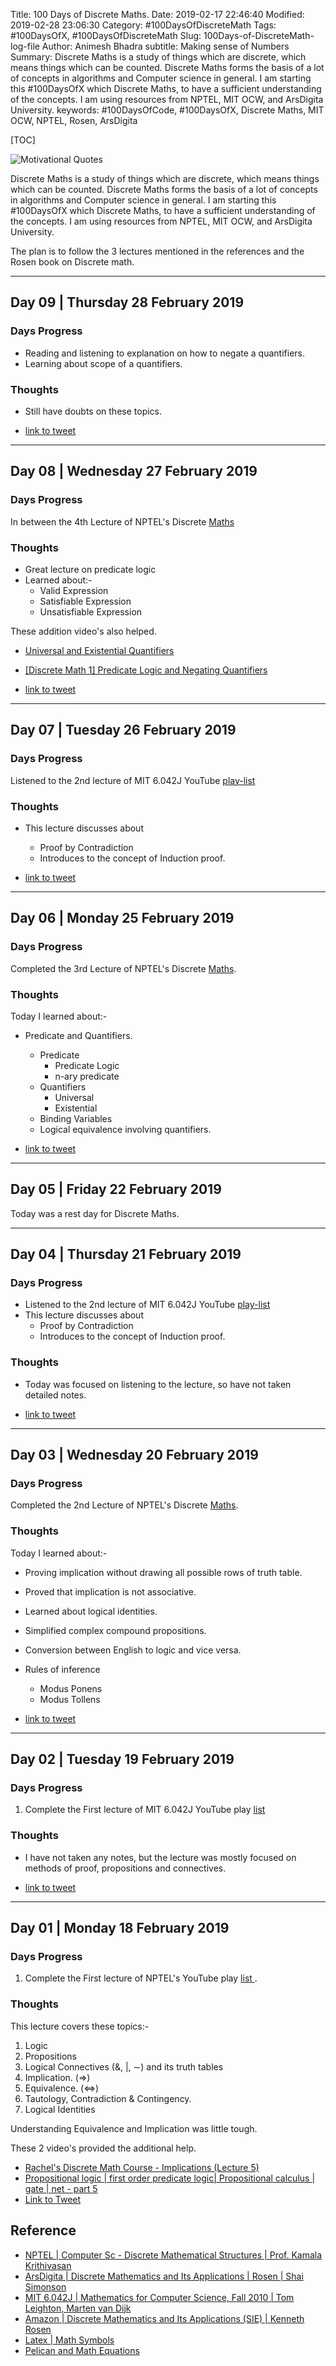 Title: 100 Days of Discrete Maths.
Date: 2019-02-17 22:46:40
Modified: 2019-02-28 23:06:30
Category: #100DaysOfDiscreteMath
Tags: #100DaysOfX, #100DaysOfDiscreteMath
Slug: 100Days-of-DiscreteMath-log-file
Author: Animesh Bhadra
subtitle: Making sense of Numbers
Summary: Discrete Maths is a study of things which are discrete, which means things which can be counted. Discrete Maths forms the basis of a lot of concepts in algorithms and Computer science in general. I am starting this #100DaysOfX which Discrete Maths, to have a sufficient understanding of the concepts. I am using resources from NPTEL, MIT OCW, and ArsDigita University.
keywords: #100DaysOfCode, #100DaysOfX, Discrete Maths, MIT OCW, NPTEL, Rosen, ArsDigita

[TOC]

![Motivational Quotes]({filename}../../../images/discreteMaths/100DaysDiscreteMaths.jpg "To the wise, life is a problem, to the fool, a solution.")

Discrete Maths is a study of things which are discrete, which means things which can be counted. Discrete Maths forms the basis of a lot of concepts in algorithms and Computer science in general. I am starting this #100DaysOfX which Discrete Maths, to have a sufficient understanding of the concepts. I am using resources from NPTEL, MIT OCW, and ArsDigita University.

The plan is to follow the 3 lectures mentioned in the references and the Rosen book on Discrete math. 

---

## Day 09 | Thursday 28 February 2019 ##

### Days Progress ###

* Reading and listening to explanation on how to negate a quantifiers.
* Learning about scope of a quantifiers. 

### Thoughts ###

* Still have doubts on these topics.

* [link to tweet](https://twitter.com/animeshkbhadra/status/1101174243029590023)	

---

## Day 08 | Wednesday 27 February 2019 ##

### Days Progress ###

In between the 4th Lecture of NPTEL's Discrete [Maths](https://www.youtube.com/watch?v=jNeISigUCo0&list=PL0862D1A947252D20&index=4)

### Thoughts ###

* Great lecture on predicate logic
* Learned about:-
	- Valid Expression
	- Satisfiable Expression
	- Unsatisfiable Expression

These addition video's also helped.

* [Universal and Existential Quantifiers](https://www.youtube.com/watch?v=GJpezCUMOxA)
* [[Discrete Math 1] Predicate Logic and Negating Quantifiers](https://www.youtube.com/watch?v=gyoqX0W-NH4)

* [link to tweet](https://twitter.com/animeshkbhadra/status/1100803453591400448)	

---

## Day 07 | Tuesday 26 February 2019 ##

### Days Progress ###

Listened to the 2nd lecture of MIT 6.042J YouTube [play-list](https://www.youtube.com/watch?v=z8HKWUWS-lA&index=2&list=PLB7540DEDD482705B) 


### Thoughts ###

* This lecture discusses about 
	- Proof by Contradiction
	- Introduces to the concept of Induction proof.

* [link to tweet](https://twitter.com/animeshkbhadra/status/1100451208240734215)	

---

## Day 06 | Monday 25 February 2019 ##

### Days Progress ###

Completed the 3rd Lecture of NPTEL's Discrete [Maths](https://www.youtube.com/watch?v=DmCltf8ypks&list=PL0862D1A947252D20).

### Thoughts ###

Today I learned about:-

* Predicate and Quantifiers.
	- Predicate
		+ Predicate Logic
		+ n-ary predicate
	- Quantifiers
		+ Universal
		+ Existential
	- Binding Variables
	- Logical equivalence involving quantifiers.

* [link to tweet](https://twitter.com/animeshkbhadra/status/1100451208240734215)	

---

## Day 05 | Friday 22 February 2019 ##

Today was a rest day for Discrete Maths.


---
## Day 04 | Thursday 21 February 2019 ##

### Days Progress ###

* Listened to the 2nd lecture of MIT 6.042J YouTube [play-list](https://www.youtube.com/watch?v=z8HKWUWS-lA&index=2&list=PLB7540DEDD482705B) 
* This lecture discusses about 
	- Proof by Contradiction
	- Introduces to the concept of Induction proof.

### Thoughts ###

* Today was focused on listening to the lecture, so have not taken detailed notes.

* [link to tweet](https://twitter.com/animeshkbhadra/status/1098632243373924353)


---

## Day 03 | Wednesday 20 February 2019 ##

### Days Progress ###

Completed the 2nd Lecture of NPTEL's Discrete [Maths](https://www.youtube.com/watch?v=0uTE24o3q-o&list=PL0862D1A947252D20).

### Thoughts ###

Today I learned about:-

* Proving implication without drawing all possible rows of truth table.
* Proved that implication is not associative.
* Learned about logical identities.
* Simplified complex compound propositions.
* Conversion between English to logic and vice versa.
* Rules of inference
	- Modus Ponens
	- Modus Tollens


* [link to tweet](https://twitter.com/animeshkbhadra/status/1098270228784574466)

---

## Day 02 | Tuesday 19 February 2019 ##

### Days Progress ###

1. Complete the First lecture of MIT 6.042J YouTube play [list ](https://www.youtube.com/watch?v=L3LMbpZIKhQ&list=PLB7540DEDD482705B&index=2&t=0s)

### Thoughts ###

* I have not taken any notes, but the lecture was mostly focused on methods of proof, propositions and connectives.

* [link to tweet](https://twitter.com/animeshkbhadra/status/1097924977976844289)

---

## Day 01 | Monday 18 February 2019 ##

### Days Progress ###

1. Complete the First lecture of NPTEL's YouTube play [list ](https://www.youtube.com/watch?v=xlUFkMKSB3Y&list=PL0862D1A947252D20&index=2&t=0s). 

### Thoughts ###

This lecture covers these topics:-

1. Logic
2. Propositions
3. Logical Connectives ($\&$, $|$, $\sim$) and its truth tables
4. Implication. ($\Rightarrow$)
5. Equivalence. ($\Leftrightarrow$)
6. Tautology, Contradiction & Contingency.
7. Logical Identities

Understanding Equivalence and Implication was little tough.

These 2 video's provided the additional help.

* [Rachel's Discrete Math Course - Implications (Lecture 5)](https://www.youtube.com/watch?v=LSm4P6ywxoA)
* [Propositional logic | first order predicate logic| Propositional calculus | gate | net - part 5](https://www.youtube.com/watch?v=hICRgMz2LG8)
* [Link to Tweet](https://twitter.com/animeshkbhadra/status/1097558663814893569)


## Reference ##
* [NPTEL | Computer Sc - Discrete Mathematical Structures | Prof. Kamala Krithivasan ](https://www.youtube.com/playlist?list=PL0862D1A947252D20)
* [ArsDigita | Discrete Mathematics and Its Applications | Rosen | Shai Simonson ](https://www.youtube.com/playlist?list=PLUpS0WwSvA3e7HtgzNHMivo0T8V0etX_Z)
* [MIT 6.042J | Mathematics for Computer Science, Fall 2010 | Tom Leighton, Marten van Dijk ](https://www.youtube.com/playlist?list=PLB7540DEDD482705B)
* [Amazon | Discrete Mathematics and Its Applications (SIE) | Kenneth Rosen](https://www.amazon.in/Discrete-Mathematics-Its-Applications-SIE/dp/0070681880/)
* [Latex | Math Symbols](http://www.cs.put.poznan.pl/ksiek/latexmath.html)
* [Pelican and Math Equations](http://nosferalatu.com/Pelican.html)